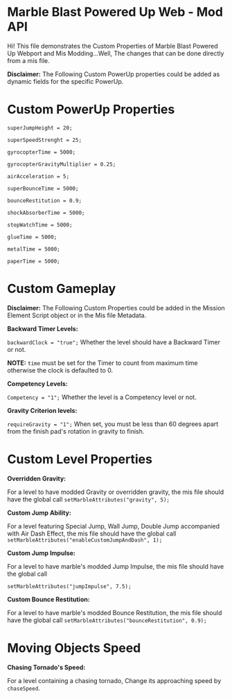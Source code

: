 # Marble Blast Powered Up Web - Mod API #
Hi! This file demonstrates the Custom Properties of Marble Blast Powered Up Webport and Mis Modding...Well, The changes that can be done directly from a mis file.

**Disclaimer:** The Following Custom PowerUp properties could be added as dynamic fields for the specific PowerUp.

# Custom PowerUp Properties #
 `superJumpHeight = 20;`
 
 `superSpeedStrenght = 25;` 
 
 `gyrocopterTime = 5000;`
 
 `gyrocopterGravityMultiplier = 0.25;`
 
 `airAcceleration = 5;`
 
 `superBounceTime = 5000;`
 
 `bounceRestitution = 0.9;`

 `shockAbsorberTime = 5000;`

 `stopWatchTime = 5000;`

 `glueTime = 5000;`

 `metalTime = 5000;`

 `paperTime = 5000;`

 # Custom Gameplay #
 **Disclaimer:** The Following Custom Properties could be added in the Mission Element Script object or in the Mis file Metadata.
 
 **Backward Timer Levels:**
 
 `backwardClock = "true";` Whether the level should have a Backward Timer or not.
 
 **NOTE:**
 `time` must be set for the Timer to count from maximum time otherwise the clock is defaulted to 0.

 **Competency Levels:**
 
 `Competency = "1";` Whether the level is a Competency level or not.

 **Gravity Criterion levels:**
 
 `requireGravity = "1";`  When set, you must be less than 60 degrees apart from the finish pad's rotation in gravity to finish.

 # Custom Level Properties #

 **Overridden Gravity:**

 For a level to have modded Gravity or overridden gravity, the mis file should have the global call `setMarbleAttributes("gravity", 5);`

 **Custom Jump Ability:**

 For a level featuring Special Jump, Wall Jump, Double Jump accompanied with Air Dash Effect, the mis file should have the global call `setMarbleAttributes("enableCustomJumpAndDash", 1);`

 **Custom Jump Impulse:**

 For a level to have marble's modded Jump Impulse, the mis file should have the global call
 
 `setMarbleAttributes("jumpImpulse", 7.5);`

 **Custom Bounce Restitution:**
 
 For a level to have marble's modded Bounce Restitution, the mis file should have the global call `setMarbleAttributes("bounceRestitution", 0.9);`

 # Moving Objects Speed #

 **Chasing Tornado's Speed:**

 For a level containing a chasing tornado, Change its approaching speed by 
 `chaseSpeed`.

 

 

 



